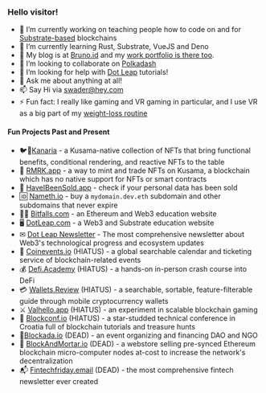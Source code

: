 ### Hello visitor!

- 🔭 I’m currently working on teaching people how to code on and for [Substrate-based](https://www.youtube.com/watch?v=--7t596sw7E) blockchains
- 🌱 I’m currently learning Rust, Substrate, VueJS and Deno
- 📑 My blog is at [Bruno.id](https://bruno.id/) and my [work portfolio is there too](https://bruno.id/current-and-past-work/).
- 👯 I’m looking to collaborate on [Polkadash](https://github.com/swader/polkadash)
- 🤔 I’m looking for help with [Dot Leap](https://dotleap.com) tutorials!
- 💬 Ask me about anything at all!
- 📫 Say Hi via [swader@hey.com](mailto:swader@hey.com)
- ⚡ Fun fact: I really like gaming and VR gaming in particular, and I use VR as a big part of my [weight-loss routine](https://bruno.id/an-endomorphs-journey-to-health-part-1/)

#### Fun Projects Past and Present

- 🐦🥚[Kanaria](https://kanaria.rmrk.app) - a Kusama-native collection of NFTs that bring functional benefits, conditional rendering, and reactive NFTs to the table
- 🎨 [RMRK.app](https://rmrk.app) - a way to mint and trade NFTs on Kusama, a blockchain which has no native support for NFTs or smart contracts
- 💸 [HaveIBeenSold.app](https://haveibeensold.app) - check if your personal data has been sold
- 🆔 [Nameth.io](https://nameth.io) - buy a `mydomain.dev.eth` subdomain and other subdomains that never expire
- 👩‍🏫 [Bitfalls.com](https://bitfalls.com) - an Ethereum and Web3 education website
- 🖥 [DotLeap.com](https://dotleap.com) - a Web3 and Substrate education website
- ✉ [Dot Leap Newsletter](https://dotleap.substack.com) - The most comprehensive newsletter about Web3's technological progress and ecosystem updates
- 📆 [Coinevents.io](https://coinevents.io) (HIATUS) - a global searchable calendar and ticketing service of blockchain-related events
- 💰 [Defi.Academy](https://defi.academy) (HIATUS) - a hands-on in-person crash course into DeFi
- 💳 [Wallets.Review](https://wallets.review) (HIATUS) - a searchable, sortable, feature-filterable guide through mobile cryptocurrency wallets
- ⚔ [Valhello.app](https://valhello.app) (HIATUS) - an experiment in scalable blockchain gaming
- 📆 [Blockconf.io](https://blockconf.io) (HIATUS) - a star-studded technical conference in Croatia full of blockchain tutorials and treasure hunts
- 🤝[Blockada.io](https://blockada.io) (DEAD) - an event organizing and financing DAO and NGO
- 🧱 [BlockAndMortar.io](https://blockandmortar.io) (DEAD) - a webstore selling pre-synced Ethereum blockchain micro-computer nodes at-cost to increase the network's decentralization
- 📬 [Fintechfriday.email](https://fintechfriday.email) (DEAD) - the most comprehensive fintech newsletter ever created

